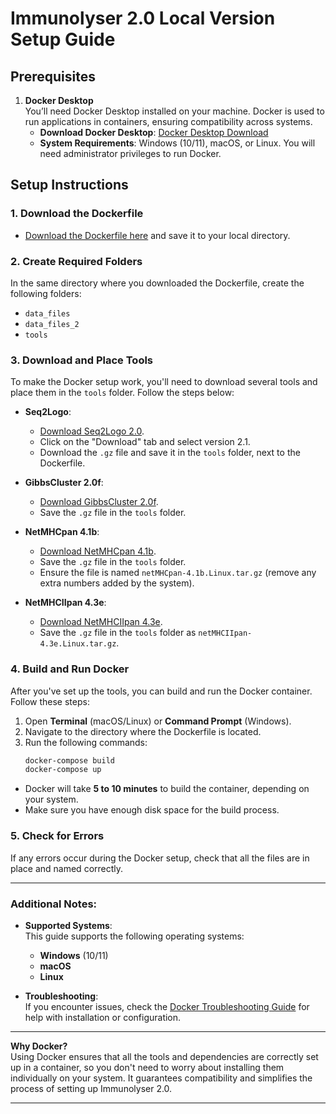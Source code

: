 # Immunolyser 2.0 Local Version Setup Guide

## Prerequisites

1. **Docker Desktop**  
   You’ll need Docker Desktop installed on your machine. Docker is used to run applications in containers, ensuring compatibility across systems.  
   - **Download Docker Desktop**: [Docker Desktop Download](https://www.docker.com/products/docker-desktop)
   - **System Requirements**: Windows (10/11), macOS, or Linux. You will need administrator privileges to run Docker.

## Setup Instructions

### 1. **Download the Dockerfile**
   - [Download the Dockerfile here](https://github.com/prmunday/Immunolyser/blob/develop/Dockerfile) and save it to your local directory.

### 2. **Create Required Folders**
   In the same directory where you downloaded the Dockerfile, create the following folders:
   - `data_files`
   - `data_files_2`
   - `tools`

### 3. **Download and Place Tools**
   To make the Docker setup work, you'll need to download several tools and place them in the `tools` folder. Follow the steps below:

   - **Seq2Logo**:
     - [Download Seq2Logo 2.0](https://services.healthtech.dtu.dk/services/Seq2Logo-2.0/).
     - Click on the "Download" tab and select version 2.1.
     - Download the `.gz` file and save it in the `tools` folder, next to the Dockerfile.

   - **GibbsCluster 2.0f**:
     - [Download GibbsCluster 2.0f](https://services.healthtech.dtu.dk/cgi-bin/sw_request?software=gibbscluster&version=2.0&packageversion=2.0f&platform=Linux).
     - Save the `.gz` file in the `tools` folder.

   - **NetMHCpan 4.1b**:
     - [Download NetMHCpan 4.1b](https://services.healthtech.dtu.dk/cgi-bin/sw_request?software=netMHCpan&version=4.1&packageversion=4.1b&platform=Linux).
     - Save the `.gz` file in the `tools` folder.
     - Ensure the file is named `netMHCpan-4.1b.Linux.tar.gz` (remove any extra numbers added by the system).

   - **NetMHCIIpan 4.3e**:
     - [Download NetMHCIIpan 4.3e](https://services.healthtech.dtu.dk/cgi-bin/sw_request?software=netMHCIIpan&version=4.3&packageversion=4.3e&platform=Linux).
     - Save the `.gz` file in the `tools` folder as `netMHCIIpan-4.3e.Linux.tar.gz`.

### 4. **Build and Run Docker**
   After you've set up the tools, you can build and run the Docker container. Follow these steps:

   1. Open **Terminal** (macOS/Linux) or **Command Prompt** (Windows).
   2. Navigate to the directory where the Dockerfile is located.
   3. Run the following commands:
      ```sh
      docker-compose build
      docker-compose up
      ```
   - Docker will take **5 to 10 minutes** to build the container, depending on your system.
   - Make sure you have enough disk space for the build process.

### 5. **Check for Errors**
   If any errors occur during the Docker setup, check that all the files are in place and named correctly.

---

### Additional Notes:

- **Supported Systems**:  
  This guide supports the following operating systems:
  - **Windows** (10/11)
  - **macOS**
  - **Linux**

- **Troubleshooting**:  
  If you encounter issues, check the [Docker Troubleshooting Guide](https://docs.docker.com/get-docker/) for help with installation or configuration.

---

**Why Docker?**  
Using Docker ensures that all the tools and dependencies are correctly set up in a container, so you don't need to worry about installing them individually on your system. It guarantees compatibility and simplifies the process of setting up Immunolyser 2.0.

---
